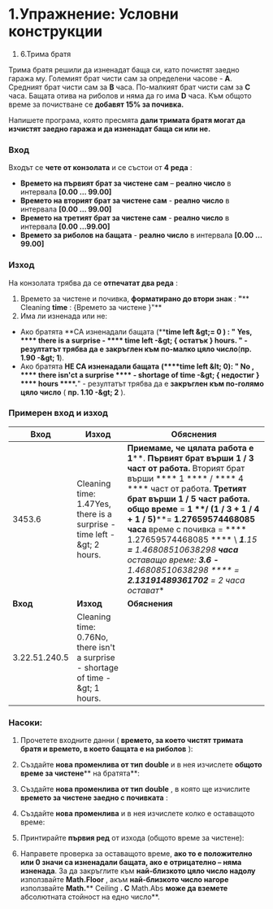 ﻿# 1.Упражнение: Условни конструкции

1. 6.Трима братя

Трима братя решили да изненадат баща си, като почистят заедно гаража му. Големият брат чисти сам за определени часове - **А**. Средният брат чисти сам за **В** часа. По-малкият брат чисти сам за **С** часа. Бащата отива на риболов и няма да го има **D** часа. Към общото време за почистване се **добавят 15% за почивка.**

Напишете програма, която пресмята **дали тримата братя могат да изчистят заедно гаража и да изненадат баща си или не.**

### Вход

Входът се **чете от конзолата** и се състои от **4 реда** :

- **Времето на първият брат за чистене сам** – **реално число** в интервала **[0.00 … 99.00]**
- **Времето на вторият брат за чистене сам** - **реално число** в интервала **[0.00 … 99.00]**
- **Времето на третият брат за чистене сам** - **реално число** в интервала **[0.00 …99.00]**
- **Времето за риболов на бащата** - **реално число** в интервала **[0.00 … 99.00]**

### Изход

На конзолата трябва да се **отпечатат два реда** :

1. Времето за чистене и почивка, **форматирано до втори знак** : **&quot;**** Cleaning ****time**** : {Времето за чистене }&quot;**
2. Има ли изненада или не:

- Ако братята **СА изненадали бащата (****time ****left**  **\&gt;= 0**** ) **: &quot;** Yes, **** there is a surprise - **** time left -\&gt; { ****остатък**** } hours. **&quot; - резултатът трябва да е** закръглен към по-малко цяло число**(**пр. 1.90 -\&gt; 1**).
- Ако братята **НЕ СА изненадали бащата** **(****time ****left** **\&lt; 0)**: &quot; **No**** , **** there isn&#39;сt a surprise **** - shortage of time -\&gt; { ****недостиг**** } **** hours ****.**&quot; - резултатът трябва да е **закръглен към по-голямо цяло число** ( **пр. 1.10 -\&gt; 2** ).

### Примерен вход и изход

| **Вход** | **Изход** | **Обяснения** |
| --- | --- | --- |
| 3453.6  | Cleaning time: 1.47Yes, there is a surprise - time left -\&gt; 2 hours.  | **Приемаме, че цялата работа е**  **1****. ****Първият брат върши**  **1**  **/**  **3**  **част от работа.**** Вторият брат върши **** 1 **** / **** 4 **** част от работа. ****Третият брат върши**  **1**  **/**  **5**  **част работа.**   **общо време**** = ****1** **/ (****1 ****/**** 3 ****+**** 1 ****/**** 4 ****+**** 1 ****/**** 5****)****= ****1.27659574468085**  **часа**** време с почивка = **** 1.27659574468085 **** \ *****1****.15 ****=**** 1.46808510638298 ****часа**** оставащо време: ****3.6**  **-**** 1.46808510638298 **** = ****2.13191489361702**** = 2 часа остават** |
| **Вход** | **Изход** | **Обяснения** |
| 3.22.51.240.5 | Cleaning time: 0.76No, there isn&#39;t a surprise - shortage of time -\&gt; 1 hours. |   |

### Насоки:

1. Прочетете входните данни ( **времето, за което чистят тримата братя и времето, в което бащата е на риболов** ):



1. Създайте **нова променлива от тип**  **double** и в нея изчислете **общото време за чистене**** на братята**:

1. Създайте **нова променлива от тип**  **double** , в която ще изчислите **времето за чистене заедно с почивката** :

1. Създайте **нова променлива** и в нея изчислете колко е оставащото време:

1. Принтирайте **първия ред** от изхода (общото време за чистене):

1. Направете проверка за оставащото време, **ако то е положително или 0 значи са изненадали бащата, ако е отрицателно – няма изненада**. За да закръглите към **най-близкото цяло число надолу** използвайте **Math.Floor** , aкъм **най-близкото число нагоре** използвайте **Math.**** Ceiling **. С** Math.Abs **може да вземете** абсолютната стойност на едно число**.

